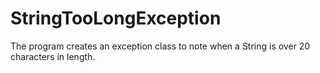 # StringTooLongException
The program creates an exception class to note when a String is over 20 characters in length.

